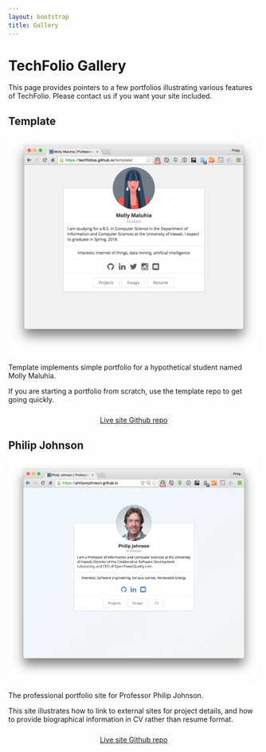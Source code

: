 ```yaml
---
layout: bootstrap
title: Gallery
---
```


<div class="container">
<h1>TechFolio Gallery</h1>

<p>This page provides pointers to a few portfolios illustrating various features of TechFolio.  Please contact us if you want your site included.</p>
</div>

<div class="gray-background">
<div class="container">
<h2>Template</h2>
<div class="row">
  <div class="col-sm-6">
    <img src="images/techfolio-molly-home-page.png" class="img-responsive">
  </div>
  <div class="col-sm-6">
   <p style="margin-top: 20px">
   Template implements simple portfolio for a hypothetical student named Molly Maluhia.
   </p>
   <p>
   If you are starting a portfolio from scratch, use the template repo to get going quickly.
   </p>
   <p style="text-align: center; padding-top: 10px">
     <a href="http://techfolios.github.io/template/" class="btn btn-primary btn-md" role="button">Live site <span class="glyphicon glyphicon-chevron-right"></span> </a>
     <a href="https://github.com/techfolios/template" class="btn btn-primary btn-md" role="button">Github repo <span class="glyphicon glyphicon-chevron-right"></span> </a>
   </p>
  </div>
</div>
</div>
</div>

<div class="white-background">
<div class="container">
<h2>Philip Johnson</h2>
<div class="row">
  <div class="col-sm-6">
    <img src="images/techfolio-pj-gallery.png" class="img-responsive">
  </div>
  <div class="col-sm-6">
   <p style="margin-top: 20px">
   The professional portfolio site for Professor Philip Johnson. </p>
   <p>
   This site illustrates how to link to external sites for project details, and how to provide biographical information in CV rather than resume format.
   </p>
   <p style="text-align: center; padding-top: 10px">
     <a href="http://philipmjohnson.github.io/" class="btn btn-primary btn-md" role="button">Live site <span class="glyphicon glyphicon-chevron-right"></span> </a>
     <a href="https://github.com/philipmjohnson/philipmjohnson.github.io" class="btn btn-primary btn-md" role="button">Github repo <span class="glyphicon glyphicon-chevron-right"></span> </a>
   </p>
  </div>
</div>
</div>
</div>

